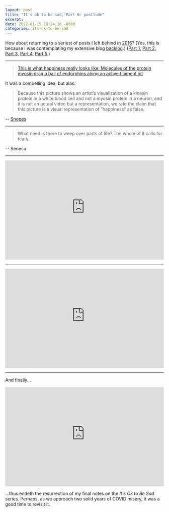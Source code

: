 ```yaml
---
layout: post
title: "It's ok to be sad, Part 6: postlude"
excerpt: 
date: 2022-01-15 18:24:16 -0600
categories: its-ok-to-be-sad
---
```


How about returning to a seriest of posts I left behind in [2016](https://www.daniel.industries/2016/03/13/when-it-is-not-ok/)? (Yes, this is because I was contemplating my extensive blog [backlog](/2021/01/26/in-defense-of-the-backlog/).) ([Part 1](/2016/02/03/its-ok-to-be-sad-on-the-legitimacy-of-unhappiness/), [Part 2](/2016/02/09/its-ok-to-be-sad-part-2/), [Part 3](/2016/02/17/joy-and-sorrow/), [Part 4](/2016/03/10/on-actual-depression/), [Part 5](/2016/03/13/when-it-is-not-ok/).)

---

<blockquote class="imgur-embed-pub" lang="en" data-id="I1TBl29"><a href="//imgur.com/I1TBl29">This is what happiness really looks like: Molecules of the protein myosin drag a ball of endorphins along an active filament int</a></blockquote><script async src="//s.imgur.com/min/embed.js" charset="utf-8"></script>

It was a compelling idea, but alas:

> Because this picture shows an artist’s visualization of a kinesin protein in a white blood cell and not a myosin protein in a neuron, and it is not an actual video but a representation, we rate the claim that this picture is a visual representation of “happiness” as false.

-- [Snopes](https://www.snopes.com/fact-check/what-happiness-looks-like/)

---

> What need is there to weep over parts of life? The whole of it calls for tears.

-- Seneca

---

<iframe width="100%" height="315" src="https://www.youtube-nocookie.com/embed/MOdOYyDm4xY" title="YouTube video player" frameborder="0" allow="accelerometer; autoplay; clipboard-write; encrypted-media; gyroscope; picture-in-picture" allowfullscreen></iframe>

---

<iframe width="100%" height="315" src="https://www.youtube-nocookie.com/embed/5jADnNpx3R4" title="YouTube video player" frameborder="0" allow="accelerometer; autoplay; clipboard-write; encrypted-media; gyroscope; picture-in-picture" allowfullscreen></iframe>

---

And finally...

<iframe width="100%" height="315" src="https://www.youtube-nocookie.com/embed/0hdDVysvOsY" title="YouTube video player" frameborder="0" allow="accelerometer; autoplay; clipboard-write; encrypted-media; gyroscope; picture-in-picture" allowfullscreen></iframe>

...thus endeth the resurrection of my final notes on the _It's Ok to Be Sad_ series. Perhaps, as we approach two solid years of COVID misery, it was a good time to revisit it.
